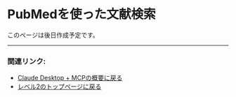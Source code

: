# PubMedを使った文献検索

このページは後日作成予定です。

---

### **関連リンク**:

- [Claude Desktop + MCPの概要に戻る](index.md)
- [レベル2のトップページに戻る](../index.md)